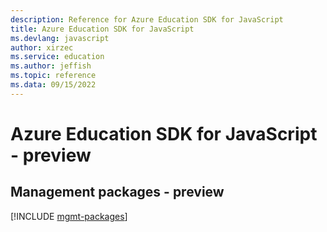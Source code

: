 ```yaml
---
description: Reference for Azure Education SDK for JavaScript
title: Azure Education SDK for JavaScript
ms.devlang: javascript
author: xirzec
ms.service: education
ms.author: jeffish
ms.topic: reference
ms.data: 09/15/2022
---
```

# Azure Education SDK for JavaScript - preview

## Management packages - preview
[!INCLUDE [mgmt-packages](education-mgmt-index.md)]